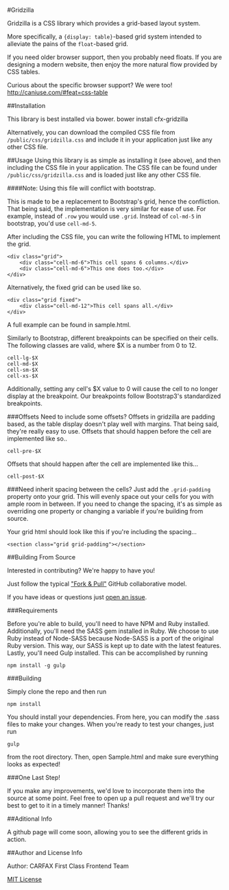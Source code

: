 #Gridzilla

Gridzilla is a CSS library which provides a grid-based layout system.

More specifically, a `{display: table}`-based grid system intended to alleviate the pains of the `float`-based grid.

If you need older browser support, then you probably need floats.  If you are designing a modern website, then enjoy the more natural flow provided by CSS tables.

Curious about the specific browser support? We were too!
http://caniuse.com/#feat=css-table

##Installation

This library is best installed via bower.
    bower install cfx-gridzilla

Alternatively, you can download the compiled CSS file from `/public/css/gridzilla.css` and include it in your application just like any other CSS file.


##Usage
Using this library is as simple as installing it (see above), and then including the CSS file in your application. The CSS file can be found under `/public/css/gridzilla.css` and is loaded just like any other CSS file.

####Note: Using this file will conflict with bootstrap.

This is made to be a replacement to Bootstrap's grid, hence the confliction. That being said, the implementation is very similar for ease of use. For example, instead of `.row` you would use `.grid`. Instead of `col-md-5` in bootstrap, you'd use `cell-md-5`.

After including the CSS file, you can write the following HTML to implement the grid.

    <div class="grid">
        <div class="cell-md-6">This cell spans 6 columns.</div>
        <div class="cell-md-6">This one does too.</div>
    </div>

Alternatively, the fixed grid can be used like so.

    <div class="grid fixed">
        <div class="cell-md-12">This cell spans all.</div>
    </div>

A full example can be found in sample.html.

Similarly to Bootstrap, different breakpoints can be specified on their cells.
The following classes are valid, where $X is a number from 0 to 12.

    cell-lg-$X
    cell-md-$X
    cell-sm-$X
    cell-xs-$X

Additionally, setting any cell's $X value to 0 will cause the cell to no longer display at the breakpoint. Our breakpoints follow Bootstrap3's standardized breakpoints.

###Offsets
Need to include some offsets? Offsets in gridzilla are padding based, as the table display doesn't play well with margins. That being said, they're really easy to use. Offsets that should happen before the cell are implemented like so..

    cell-pre-$X
    
Offsets that should happen after the cell are implemented like this...
    
    cell-post-$X

###Need inherit spacing between the cells?
Just add the `.grid-padding` property onto your grid. This will evenly space out your cells for you with ample room in between. If you need to change the spacing, it's as simple as overriding one property or changing a variable if you're building from source.

Your grid html should look like this if you're including the spacing...
    
    <section class="grid grid-padding"></section>

##Building From Source

Interested in contributing? We're happy to have you!

Just follow the typical ["Fork & Pull"](https://help.github.com/articles/using-pull-requests/) GitHub collaborative model.

If you have ideas or questions just [open an issue](https://github.com/CARFAX/gridzilla/issues/new).

###Requirements

Before you're able to build, you'll need to have NPM and Ruby installed. Additionally, you'll need the SASS gem installed in Ruby. We choose to use Ruby instead of Node-SASS because Node-SASS is a port of the original Ruby version. This way, our SASS is kept up to date with the latest features. Lastly, you'll need Gulp installed. This can be accomplished by running

    npm install -g gulp

###Building

Simply clone the repo and then run

    npm install

You should install your dependencies. From here, you can modify the .sass files to make your changes. When you're ready to test your changes, just run

    gulp

from the root directory. Then, open Sample.html and make sure everything looks as expected!

###One Last Step!

If you make any improvements, we'd love to incorporate them into the source at some point. Feel free to open up a pull request and we'll try our best to get to it in a timely manner! Thanks!

##Aditional Info

A github page will come soon, allowing you to see the different grids in action.

##Author and License Info

Author: CARFAX First Class Frontend Team

[MIT License](LICENSE)
